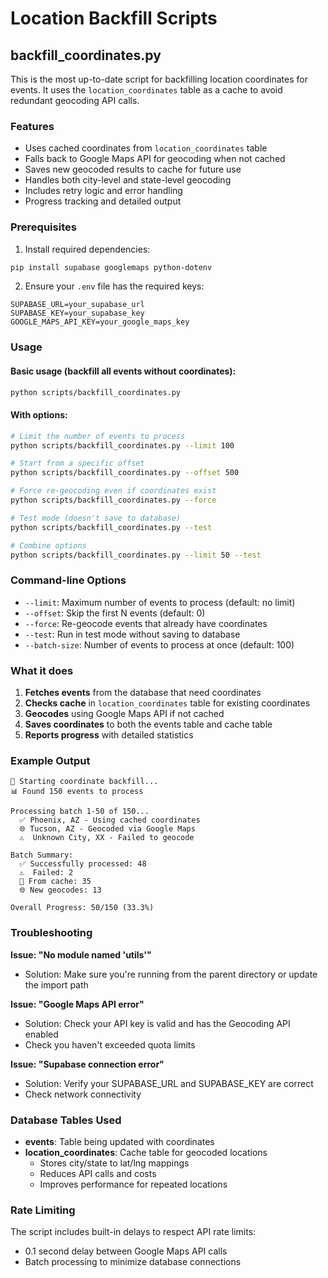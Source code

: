 # Location Backfill Scripts

## backfill_coordinates.py

This is the most up-to-date script for backfilling location coordinates for events. It uses the `location_coordinates` table as a cache to avoid redundant geocoding API calls.

### Features
- Uses cached coordinates from `location_coordinates` table
- Falls back to Google Maps API for geocoding when not cached
- Saves new geocoded results to cache for future use
- Handles both city-level and state-level geocoding
- Includes retry logic and error handling
- Progress tracking and detailed output

### Prerequisites
1. Install required dependencies:
```bash
pip install supabase googlemaps python-dotenv
```

2. Ensure your `.env` file has the required keys:
```
SUPABASE_URL=your_supabase_url
SUPABASE_KEY=your_supabase_key
GOOGLE_MAPS_API_KEY=your_google_maps_key
```

### Usage

#### Basic usage (backfill all events without coordinates):
```bash
python scripts/backfill_coordinates.py
```

#### With options:
```bash
# Limit the number of events to process
python scripts/backfill_coordinates.py --limit 100

# Start from a specific offset
python scripts/backfill_coordinates.py --offset 500

# Force re-geocoding even if coordinates exist
python scripts/backfill_coordinates.py --force

# Test mode (doesn't save to database)
python scripts/backfill_coordinates.py --test

# Combine options
python scripts/backfill_coordinates.py --limit 50 --test
```

### Command-line Options
- `--limit`: Maximum number of events to process (default: no limit)
- `--offset`: Skip the first N events (default: 0)
- `--force`: Re-geocode events that already have coordinates
- `--test`: Run in test mode without saving to database
- `--batch-size`: Number of events to process at once (default: 100)

### What it does
1. **Fetches events** from the database that need coordinates
2. **Checks cache** in `location_coordinates` table for existing coordinates
3. **Geocodes** using Google Maps API if not cached
4. **Saves coordinates** to both the events table and cache table
5. **Reports progress** with detailed statistics

### Example Output
```
🔄 Starting coordinate backfill...
📊 Found 150 events to process

Processing batch 1-50 of 150...
  ✅ Phoenix, AZ - Using cached coordinates
  🌐 Tucson, AZ - Geocoded via Google Maps
  ⚠️  Unknown City, XX - Failed to geocode

Batch Summary:
  ✅ Successfully processed: 48
  ⚠️  Failed: 2
  📍 From cache: 35
  🌐 New geocodes: 13

Overall Progress: 50/150 (33.3%)
```

### Troubleshooting

**Issue: "No module named 'utils'"**
- Solution: Make sure you're running from the parent directory or update the import path

**Issue: "Google Maps API error"**
- Solution: Check your API key is valid and has the Geocoding API enabled
- Check you haven't exceeded quota limits

**Issue: "Supabase connection error"**
- Solution: Verify your SUPABASE_URL and SUPABASE_KEY are correct
- Check network connectivity

### Database Tables Used
- **events**: Table being updated with coordinates
- **location_coordinates**: Cache table for geocoded locations
  - Stores city/state to lat/lng mappings
  - Reduces API calls and costs
  - Improves performance for repeated locations

### Rate Limiting
The script includes built-in delays to respect API rate limits:
- 0.1 second delay between Google Maps API calls
- Batch processing to minimize database connections